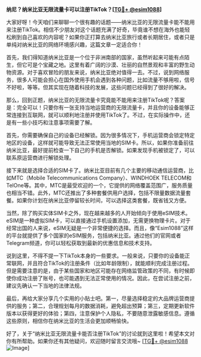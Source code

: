 **纳尼？纳米比亚无限流量卡可以注册TikTok？[[TG💪+ @esim1088](https://t.me/s/esim1088)]**

大家好呀！今天咱们来聊聊一个很有趣的话题——纳米比亚的无限流量卡能不能用来注册TikTok。相信不少朋友对这个话题充满了好奇，毕竟谁不想在海外也能轻松刷到自己喜欢的内容呢？如果你正打算去纳米比亚旅行或者长期居住，或者只是单纯对纳米比亚的网络环境感兴趣，这篇文章一定适合你！

首先，我们得知道纳米比亚是一个位于非洲南部的国家，虽然听起来可能有点陌生，但它可是个宝藏之地。这里有着广阔的沙漠、壮丽的自然景观和丰富的野生动物资源。对于喜欢冒险的朋友来说，纳米比亚绝对值得一去。不过，说到网络服务，很多人可能会担心在国外使用手机会遇到各种问题，比如流量不够用啦，信号不好啦，等等。但其实现在随着科技的发展，这些问题已经得到了很好的解决。

那么，回到正题，纳米比亚的无限流量卡究竟能不能用来注册TikTok呢？答案是：完全可以！只要你有一张支持当地运营商的无限流量卡，并且你的设备能够正常连接到互联网，就可以顺利地注册并使用TikTok了。不过，在实际操作中，还是有一些小技巧和注意事项需要了解。

首先，你需要确保自己的设备已经解锁。因为很多情况下，手机运营商会锁定特定地区的设备，这样就可能导致无法正常使用当地的SIM卡。所以，如果你准备前往纳米比亚，最好提前检查一下自己的手机是否解锁。如果发现手机被锁定了，可以联系原运营商进行解锁处理。

接下来就是选择合适的SIM卡了。纳米比亚目前有几个主要的移动通信运营商，比如MTC（Mobile Telecommunications Company）、WINDHOEK TELECOM和TelOne等。其中，MTC是最受欢迎的一个，它提供的网络覆盖范围广，服务质量也相当不错。此外，MTC还推出了多种套餐供用户选择，包括不限量数据流量套餐。如果你计划在纳米比亚停留较长时间，可以选择这类套餐，既省钱又方便。

当然，除了购买实体SIM卡之外，现在越来越多的人开始倾向于使用eSIM技术。eSIM是一种虚拟SIM卡，可以直接通过手机设置添加，无需更换物理卡片。对于经常出国的人来说，eSIM无疑是一个非常便捷的选择。而且，像“Esim1088”这样的平台就提供了多个国家的eSIM服务，包括纳米比亚。通过他们的官网或者Telegram频道，你可以轻松获取到最新的优惠信息和技术支持。

说到这里，不得不提一下TikTok本身的一些要求。一般来说，只要你的设备能正常联网，并且符合TikTok的注册条件（比如年龄限制），就能顺利完成注册过程。但是需要注意的是，由于某些国家和地区可能存在网络监管政策的不同，有时候即使你成功注册了账号，也可能遇到无法正常使用的情况。因此，在尝试注册之前，建议先确认一下当地的法律法规。

最后，再给大家分享几个实用的小贴士吧。第一，尽量选择稳定的大品牌运营商提供的服务；第二，合理规划每月的数据消耗，避免超出预算；第三，定期更新软件版本以获得更好的体验；第四，注意保护个人隐私，不要随意泄露敏感信息。遵循这些原则，相信你在纳米比亚的生活会更加顺畅愉快。

好了，关于“纳米比亚无限流量卡能否注册TikTok”的讨论就到这里啦！希望本文对你有所帮助。如果你还有其他疑问，欢迎随时留言交流哦~ [[TG💪+ @esim1088](https://t.me/s/esim1088) ![Image](https://i.postimg.cc/4NQfJmqS/Snipaste-2025-05-13-00-14-12.png)]